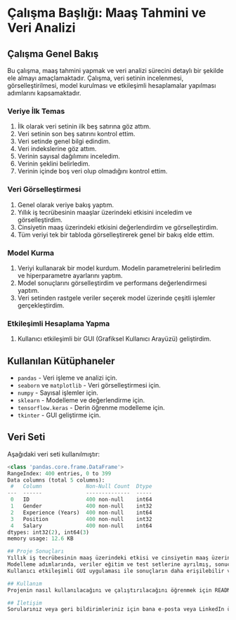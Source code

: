 # Çalışma Başlığı: Maaş Tahmini ve Veri Analizi

## Çalışma Genel Bakış

Bu çalışma, maaş tahmini yapmak ve veri analizi sürecini detaylı bir şekilde ele almayı amaçlamaktadır. Çalışma, veri setinin incelenmesi, görselleştirilmesi, model kurulması ve etkileşimli hesaplamalar yapılması adımlarını kapsamaktadır.

### Veriye İlk Temas
1. İlk olarak veri setinin ilk beş satırına göz attım.
2. Veri setinin son beş satırını kontrol ettim.
3. Veri setinde genel bilgi edindim.
4. Veri indekslerine göz attım.
5. Verinin sayısal dağılımını inceledim.
6. Verinin şeklini belirledim.
7. Verinin içinde boş veri olup olmadığını kontrol ettim.

### Veri Görselleştirmesi
1. Genel olarak veriye bakış yaptım.
2. Yıllık iş tecrübesinin maaşlar üzerindeki etkisini inceledim ve görselleştirdim.
3. Cinsiyetin maaş üzerindeki etkisini değerlendirdim ve görselleştirdim.
4. Tüm veriyi tek bir tabloda görselleştirerek genel bir bakış elde ettim.

### Model Kurma
1. Veriyi kullanarak bir model kurdum. Modelin parametrelerini belirledim ve hiperparametre ayarlarını yaptım.
2. Model sonuçlarını görselleştirdim ve performans değerlendirmesi yaptım.
3. Veri setinden rastgele veriler seçerek model üzerinde çeşitli işlemler gerçekleştirdim.

### Etkileşimli Hesaplama Yapma
1. Kullanıcı etkileşimli bir GUI (Grafiksel Kullanıcı Arayüzü) geliştirdim.

## Kullanılan Kütüphaneler
- `pandas` - Veri işleme ve analizi için.
- `seaborn` ve `matplotlib` - Veri görselleştirmesi için.
- `numpy` - Sayısal işlemler için.
- `sklearn` - Modelleme ve değerlendirme için.
- `tensorflow.keras` - Derin öğrenme modelleme için.
- `tkinter` - GUI geliştirme için.

## Veri Seti

Aşağıdaki veri seti kullanılmıştır:

```python
<class 'pandas.core.frame.DataFrame'>
RangeIndex: 400 entries, 0 to 399
Data columns (total 5 columns):
 #   Column              Non-Null Count  Dtype
---  ------              --------------  -----
 0   ID                  400 non-null    int64
 1   Gender              400 non-null    int32
 2   Experience (Years)  400 non-null    int64
 3   Position            400 non-null    int32
 4   Salary              400 non-null    int64
dtypes: int32(2), int64(3)
memory usage: 12.6 KB

## Proje Sonuçları
Yıllık iş tecrübesinin maaş üzerindeki etkisi ve cinsiyetin maaş üzerindeki etkisi detaylı bir şekilde analiz edilmiştir.
Modelleme adımlarında, veriler eğitim ve test setlerine ayrılmış, sonuçlar görselleştirilmiştir.
Kullanıcı etkileşimli GUI uygulaması ile sonuçların daha erişilebilir ve etkileşimli hale getirilmesi sağlanmıştır.

## Kullanım
Projenin nasıl kullanılacağını ve çalıştırılacağını öğrenmek için README dosyasını inceleyebilirsiniz.

## İletişim
Sorularınız veya geri bildirimleriniz için bana e-posta veya LinkedIn üzerinden ulaşabilirsiniz.


